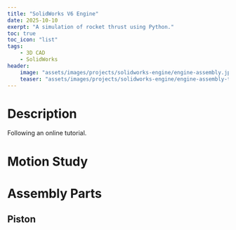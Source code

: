 ```yaml
---
title: "SolidWorks V6 Engine"
date: 2025-10-10
exerpt: "A simulation of rocket thrust using Python."
toc: true
toc_icon: "list"
tags:
    - 3D CAD
    - SolidWorks
header:
    image: "assets/images/projects/solidworks-engine/engine-assembly.jpg"
    teaser: "assets/images/projects/solidworks-engine/engine-assembly-teaser.jpg"
---
```


# Description
Following an online tutorial.

# Motion Study

# Assembly Parts
## Piston